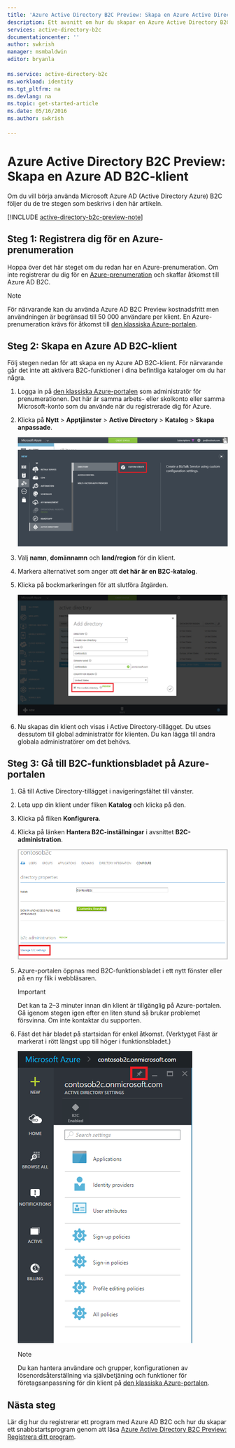 ```yaml
---
title: 'Azure Active Directory B2C Preview: Skapa en Azure Active Directory B2C-klient | Microsoft Docs'
description: Ett avsnitt om hur du skapar en Azure Active Directory B2C-klient
services: active-directory-b2c
documentationcenter: ''
author: swkrish
manager: msmbaldwin
editor: bryanla

ms.service: active-directory-b2c
ms.workload: identity
ms.tgt_pltfrm: na
ms.devlang: na
ms.topic: get-started-article
ms.date: 05/16/2016
ms.author: swkrish

---
```

# Azure Active Directory B2C Preview: Skapa en Azure AD B2C-klient
Om du vill börja använda Microsoft Azure AD (Active Directory Azure) B2C följer du de tre stegen som beskrivs i den här artikeln.

[!INCLUDE [active-directory-b2c-preview-note](../../includes/active-directory-b2c-preview-note.md)]

## Steg 1: Registrera dig för en Azure-prenumeration
Hoppa över det här steget om du redan har en Azure-prenumeration. Om inte registrerar du dig för en [Azure-prenumeration](../active-directory/sign-up-organization.md) och skaffar åtkomst till Azure AD B2C.

> [!NOTE]
> För närvarande kan du använda Azure AD B2C Preview kostnadsfritt men användningen är begränsad till 50 000 användare per klient. En Azure-prenumeration krävs för åtkomst till [den klassiska Azure-portalen](http://manage.windowsazure.com/).
> 
> 

## Steg 2: Skapa en Azure AD B2C-klient
Följ stegen nedan för att skapa en ny Azure AD B2C-klient. För närvarande går det inte att aktivera B2C-funktioner i dina befintliga kataloger om du har några.

1. Logga in på [den klassiska Azure-portalen](https://manage.windowsazure.com/) som administratör för prenumerationen. Det här är samma arbets- eller skolkonto eller samma Microsoft-konto som du använde när du registrerade dig för Azure.
2. Klicka på **Nytt** > **Apptjänster** > **Active Directory** > **Katalog** > **Skapa anpassade**.
   
    ![Skärmbild som visar hur du börjar skapa en klient](./media/active-directory-b2c-get-started/new-directory.png)
3. Välj **namn**, **domännamn** och **land/region** för din klient.
4. Markera alternativet som anger att **det här är en B2C-katalog**.
5. Klicka på bockmarkeringen för att slutföra åtgärden.
   
    ![Skärmbild av bockmarkeringen för att skapa en B2C-katalog](./media/active-directory-b2c-get-started/create-b2c-directory.png)
6. Nu skapas din klient och visas i Active Directory-tillägget. Du utses dessutom till global administratör för klienten. Du kan lägga till andra globala administratörer om det behövs.

## Steg 3: Gå till B2C-funktionsbladet på Azure-portalen
1. Gå till Active Directory-tillägget i navigeringsfältet till vänster.
2. Leta upp din klient under fliken **Katalog** och klicka på den.
3. Klicka på fliken **Konfigurera**.
4. Klicka på länken **Hantera B2C-inställningar** i avsnittet **B2C-administration**.
   
    ![Skärmbild av katalogkonfiguration för B2C](./media/active-directory-b2c-get-started/b2c-directory-configure-tab.png)
5. Azure-portalen öppnas med B2C-funktionsbladet i ett nytt fönster eller på en ny flik i webbläsaren.
   
   > [!IMPORTANT]
   > Det kan ta 2–3 minuter innan din klient är tillgänglig på Azure-portalen. Gå igenom stegen igen efter en liten stund så brukar problemet försvinna. Om inte kontaktar du supporten.
   > 
   > 
6. Fäst det här bladet på startsidan för enkel åtkomst. (Verktyget Fäst är markerat i rött längst upp till höger i funktionsbladet.)
   
    ![Skärmbild av B2C-funktionsbladet](./media/active-directory-b2c-get-started/b2c-features-blade.png)
   
   > [!NOTE]
   > Du kan hantera användare och grupper, konfigurationen av lösenordsåterställning via självbetjäning och funktioner för företagsanpassning för din klient på [den klassiska Azure-portalen](https://manage.windowsazure.com/).
   > 
   > 

## Nästa steg
Lär dig hur du registrerar ett program med Azure AD B2C och hur du skapar ett snabbstartsprogram genom att läsa [Azure Active Directory B2C Preview: Registrera ditt program](active-directory-b2c-app-registration.md).

<!--HONumber=Jun16_HO2-->


